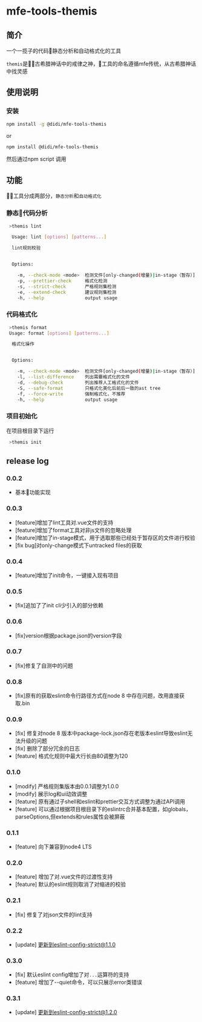 # mfe-tools-themis

## 简介

一个一揽子的代码静态分析和自动格式化的工具

`themis`是古希腊神话中的戒律之神，工具的命名遵循mfe传统，从古希腊神话中找灵感

## 使用说明

### 安装

```bash
npm install -g @didi/mfe-tools-themis
```

or

```bash
npm install @didi/mfe-tools-themis
```

然后通过npm script 调用

## 功能

工具分成两部分，`静态分析`和`自动格式化`

### 静态代码分析

```bash
 >themis lint

  Usage: lint [options] [patterns...]

  lint规则校验


  Options:

    -m, --check-mode <mode>  检测文件[only-changed(增量)|in-stage（暂存）]
    -p, --prettier-check     格式化检测
    -s, --strict-check       严格规则集检测
    -e, --extend-check       建议规则集检测
    -h, --help               output usage 
```

### 代码格式化

```bash
 >themis format
 Usage: format [options] [patterns...]

  格式化操作


  Options:

    -m, --check-mode <mode>  检测文件[only-changed(增量)|in-stage（暂存）]
    -l, --list-difference    列出需要格式化的文件
    -d, --debug-check        列出推荐人工格式化的文件
    -S, --safe-format        只格式化美化后前后一致的ast tree
    -f, --force-write        强制格式化，不推荐
    -h, --help               output usage
```

### 项目初始化

在项目根目录下运行

```bash
 >themis init
```

## release log

### 0.0.2

* 基本功能实现

### 0.0.3

* [feature]增加了lint工具对.vue文件的支持
* [feature]增加了format工具对非js文件的忽略处理
* [feature]增加了in-stage模式，用于选取那些已经处于暂存区的文件进行校验
* [fix bug]对only-change模式下untracked files的获取

### 0.0.4

* [feature]增加了init命令，一键接入现有项目

### 0.0.5

* [fix]追加了了init cli少引入的部分依赖

### 0.0.6

* [fix]version根据package.json的version字段

### 0.0.7

* [fix]修复了自测中的问题

### 0.0.8

* [fix]原有的获取eslint命令行路径方式在node 8 中存在问题，改用直接获取.bin

### 0.0.9

* [fix] 修复对node 8 版本中package-lock.json存在老版本eslint导致eslint无法升级的问题
* [fix] 删除了部分冗余的日志
* [feature] 格式化规则中最大行长由80调整为120

### 0.1.0

* [modify] 严格规则集版本由0.0.1调整为1.0.0
* [modify] 展示log和ui动效调整
* [feature] 原有通过子shell和eslint和prettier交互方式调整为通过API调用
* [feature] 可以通过根据项目根目录下的eslintrc合并基本配置，如globals，parseOptions,但extends和rules属性会被屏蔽

### 0.1.1

* [feature] 向下兼容到node4 LTS

### 0.2.0

* [feature] 增加了对.vue文件的过渡性支持
* [feature] 默认的eslint规则取消了对缩进的校验

### 0.2.1

* [fix] 修复了对json文件的lint支持

### 0.2.2

* [update] 更新到eslint-config-strict@1.1.0

### 0.3.0

* [fix] 默认eslint config增加了对`...`运算符的支持
* [feature] 增加了--quiet命令，可以只展示error类错误

### 0.3.1

* [update] 更新到eslint-config-strict@1.2.0